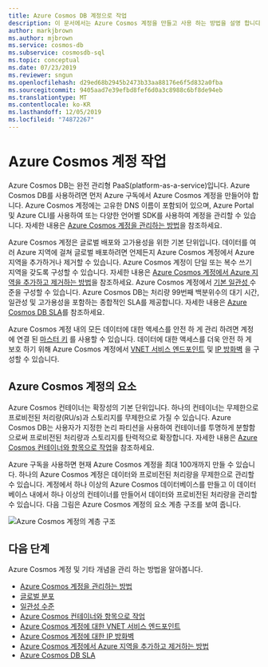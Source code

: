 ```yaml
---
title: Azure Cosmos DB 계정으로 작업
description: 이 문서에서는 Azure Cosmos 계정을 만들고 사용 하는 방법을 설명 합니다. 또한 Azure Cosmos 계정에 있는 요소의 계층 구조를 보여 줍니다.
author: markjbrown
ms.author: mjbrown
ms.service: cosmos-db
ms.subservice: cosmosdb-sql
ms.topic: conceptual
ms.date: 07/23/2019
ms.reviewer: sngun
ms.openlocfilehash: d29ed68b2945b2473b33aa88176e6f5d832a0fba
ms.sourcegitcommit: 9405aad7e39efbd8fef6d0a3c8988c6bf8de94eb
ms.translationtype: MT
ms.contentlocale: ko-KR
ms.lasthandoff: 12/05/2019
ms.locfileid: "74872267"
---
```

# <a name="work-with-azure-cosmos-account"></a>Azure Cosmos 계정 작업

Azure Cosmos DB는 완전 관리형 PaaS(platform-as-a-service)입니다. Azure Cosmos DB를 사용하려면 먼저 Azure 구독에서 Azure Cosmos 계정을 만들어야 합니다. Azure Cosmos 계정에는 고유한 DNS 이름이 포함되어 있으며, Azure Portal 및 Azure CLI를 사용하여 또는 다양한 언어별 SDK를 사용하여 계정을 관리할 수 있습니다. 자세한 내용은 [Azure Cosmos 계정을 관리하는 방법](how-to-manage-database-account.md)을 참조하세요.

Azure Cosmos 계정은 글로벌 배포와 고가용성을 위한 기본 단위입니다. 데이터를 여러 Azure 지역에 걸쳐 글로벌 배포하려면 언제든지 Azure Cosmos 계정에서 Azure 지역을 추가하거나 제거할 수 있습니다. Azure Cosmos 계정이 단일 또는 복수 쓰기 지역을 갖도록 구성할 수 있습니다. 자세한 내용은 [Azure Cosmos 계정에서 Azure 지역을 추가하고 제거하는 방법](how-to-manage-database-account.md)을 참조하세요. Azure Cosmos 계정에서 [기본 일관성 ](consistency-levels.md) 수준을 구성할 수 있습니다. Azure Cosmos DB는 처리량 99번째 백분위수의 대기 시간, 일관성 및 고가용성을 포함하는 종합적인 SLA를 제공합니다. 자세한 내용은 [Azure Cosmos DB SLA](https://azure.microsoft.com/support/legal/sla/cosmos-db/v1_2/)를 참조하세요.

Azure Cosmos 계정 내의 모든 데이터에 대한 액세스를 안전 하 게 관리 하려면 계정에 연결 된 [마스터 키](secure-access-to-data.md) 를 사용할 수 있습니다. 데이터에 대한 액세스를 더욱 안전 하 게 보호 하기 위해 Azure Cosmos 계정에서 [VNET 서비스 엔드포인트](vnet-service-endpoint.md) 및 [IP 방화벽](firewall-support.md) 을 구성할 수 있습니다. 

## <a name="elements-in-an-azure-cosmos-account"></a>Azure Cosmos 계정의 요소

Azure Cosmos 컨테이너는 확장성의 기본 단위입니다. 하나의 컨테이너는 무제한으로 프로비전된 처리량(RU/s)과 스토리지를 무제한으로 가질 수 있습니다. Azure Cosmos DB는 사용자가 지정한 논리 파티션을 사용하여 컨테이너를 투명하게 분할함으로써 프로비전된 처리량과 스토리지를 탄력적으로 확장합니다. 자세한 내용은 [Azure Cosmos 컨테이너와 항목으로 작업](databases-containers-items.md)을 참조하세요.

Azure 구독을 사용하면 현재 Azure Cosmos 계정을 최대 100개까지 만들 수 있습니다. 하나의 Azure Cosmos 계정은 데이터와 프로비전된 처리량을 무제한으로 관리할 수 있습니다. 계정에서 하나 이상의 Azure Cosmos 데이터베이스를 만들고 이 데이터베이스 내에서 하나 이상의 컨테이너를 만들어서 데이터와 프로비전된 처리량을 관리할 수 있습니다. 다음 그림은 Azure Cosmos 계정의 요소 계층 구조를 보여 줍니다.

![Azure Cosmos 계정의 계층 구조](./media/account-overview/hierarchy.png)

## <a name="next-steps"></a>다음 단계

Azure Cosmos 계정 및 기타 개념을 관리 하는 방법을 알아봅니다.

* [Azure Cosmos 계정을 관리하는 방법](how-to-manage-database-account.md)
* [글로벌 분포](distribute-data-globally.md)
* [일관성 수준](consistency-levels.md)
* [Azure Cosmos 컨테이너와 항목으로 작업](databases-containers-items.md)
* [Azure Cosmos 계정에 대한 VNET 서비스 엔드포인트](vnet-service-endpoint.md)
* [Azure Cosmos 계정에 대한 IP 방화벽](firewall-support.md)
* [Azure Cosmos 계정에서 Azure 지역을 추가하고 제거하는 방법](how-to-manage-database-account.md)
* [Azure Cosmos DB SLA](https://azure.microsoft.com/support/legal/sla/cosmos-db/v1_2/)
